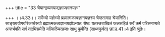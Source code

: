 +++
title = "33 श्रेयान्द्रव्यमयाद्यज्ञाज्ज्ञानयज्ञः"

+++
।।4.33।। सर्वेभ्यो यज्ञेभ्यो ब्रह्मात्मकत्वज्ञानयज्ञस्य श्रेष्ठतामाह
श्रेयानिति। साङ्ख्ययोगयोरेकार्थरूपो ब्रह्मात्मकत्वज्ञानयज्ञोऽन्यतः
श्रेष्ठः यतस्तत्राखिलं फलसहितं सर्वं कर्म परिसमाप्यते अन्तर्भवति सर्वं
तदभिसमेति यत्किञ्चित्प्रजाः साधु कुर्वन्ति (साध्वकुर्वत) छां.उ.41।4 इति
श्रुतेः।

